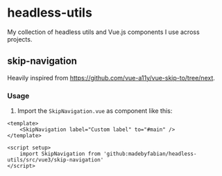 # headless-utils
My collection of headless utils and Vue.js components I use across projects.

## skip-navigation
Heavily inspired from https://github.com/vue-a11y/vue-skip-to/tree/next.

### Usage
1. Import the `SkipNavigation.vue` as component like this:
```vue
<template>
	<SkipNavigation label="Custom label" to="#main" />
</template>

<script setup>
	import SkipNavigation from 'github:madebyfabian/headless-utils/src/vue3/skip-navigation'
</script>
```